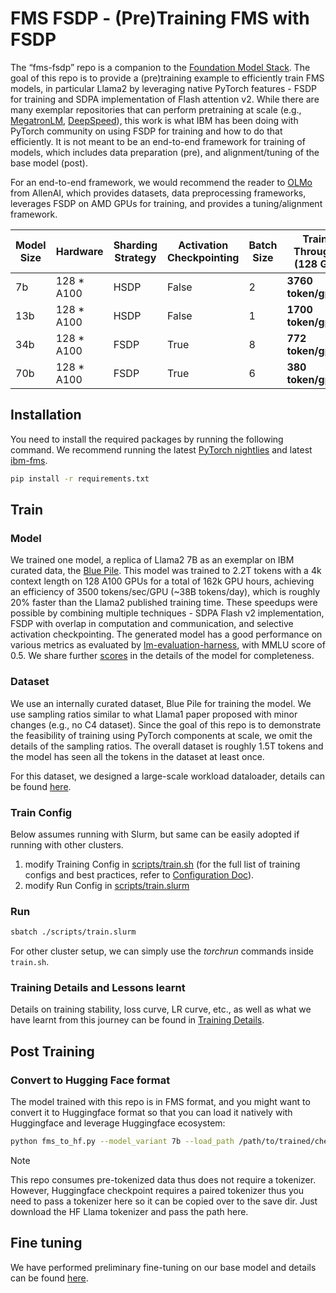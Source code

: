 # FMS FSDP - (Pre)Training FMS with FSDP

The “fms-fsdp” repo is a companion to the [Foundation Model Stack](https://github.com/foundation-model-stack/foundation-model-stack).
The goal of this repo is to provide a (pre)training example to efficiently train
FMS models, in particular Llama2 by leveraging native PyTorch features - FSDP for training and SDPA implementation of Flash attention v2. While there are many exemplar repositories that can perform pretraining at scale (e.g., [MegatronLM](), [DeepSpeed]()), this work is what IBM has been doing with PyTorch community on using FSDP for training and how to do that efficiently. It is not meant to be an end-to-end framework for training of models, which includes data preparation (pre), and alignment/tuning of the base model (post).

For an end-to-end framework, we would recommend the reader to [OLMo](https://github.com/allenai/OLMo) from AllenAI, which provides datasets, data preprocessing frameworks, leverages FSDP on AMD GPUs for training, and provides a tuning/alignment framework.

| Model Size | Hardware    | Sharding Strategy | Activation Checkpointing | Batch Size | Training Throughput <br/> (128 GPUs) | Profile Trace                                                         | 
|------------|-------------|-------------------|--------------------------|------------|--------------------------------------|-----------------------------------------------------------------------|
| 7b         | 128 * A100  | HSDP              | False                    | 2          | **3760 token/gpu/sec**               | [7b trace](https://ibm.box.com/s/ohaliqku0rl52jc9dhw1cb04opgssgy3)    |
| 13b        | 128 * A100  | HSDP              | False                    | 1          | **1700 token/gpu/sec**               | [13b trace](https://ibm.box.com/s/2j0uib7m1p5wqjhv9dagq4331n62iyv6)   |
| 34b        | 128 * A100  | FSDP              | True                     | 8          | **772 token/gpu/sec**                | [34b trace](https://ibm.box.com/s/tf7x6254egzgzrn6ceh6kgdgy0rbowz6)   |  
| 70b        | 128 * A100  | FSDP              | True                     | 6          | **380 token/gpu/sec**                | [70b trace](https://ibm.box.com/s/5o1ohr1144nloqjrelsvunrq0rutyynu)   |


## Installation
You need to install the required packages by running the following command.
We recommend running the latest [PyTorch nightlies](https://pytorch.org/) and latest [ibm-fms](https://github.com/foundation-model-stack/foundation-model-stack).
```bash
pip install -r requirements.txt
```

## Train

### Model
We trained one model, a replica of Llama2 7B as an exemplar on IBM curated data, the [Blue Pile](https://mitibmwatsonailab.mit.edu/research/blog/creating-space-for-the-evolution-of-generative-and-trustworthy-ai/). This model was trained to 2.2T tokens with a 4k context length on 128 A100 GPUs for a total of 162k GPU hours, achieving an efficiency of 3500 tokens/sec/GPU (~38B tokens/day), which is roughly 20% faster than the Llama2 published training time. These speedups were possible by combining multiple techniques - SDPA Flash v2 implementation, FSDP with overlap in computation and communication, and selective activation checkpointing.
The generated model has a good performance on various metrics as evaluated by [lm-evaluation-harness](https://github.com/EleutherAI/lm-evaluation-harness), with MMLU score of 0.5. We share further [scores](docs/evaluation.md) in the details of the model for completeness.

### Dataset
We use an internally curated dataset, Blue Pile for training the model. We use sampling ratios similar to what Llama1 paper proposed with minor changes (e.g., no C4 dataset). Since the goal of this repo is to demonstrate the feasibility of training using PyTorch components at scale, we omit the details of the sampling ratios. The overall dataset is roughly 1.5T tokens and the model has seen all the tokens in the dataset at least once.

For this dataset, we designed a large-scale workload dataloader, details can be found [here](docs/dataloader.md).

### Train Config

Below assumes running with Slurm, but same can be easily adopted
if running with other clusters.

1. modify Training Config in [scripts/train.sh](scripts/train.sh) (for the full
list of training configs and best practices, refer to [Configuration Doc](docs/configurations.md)).
2. modify Run Config in [scripts/train.slurm](scripts/train.slurm)

### Run
```bash
sbatch ./scripts/train.slurm
```
For other cluster setup, we can simply use the *torchrun* commands inside `train.sh`.

### Training Details and Lessons learnt
Details on training stability, loss curve, LR curve, etc., as well as what
we have learnt from this journey can be found in [Training Details](docs/train_details.md).

## Post Training

### Convert to Hugging Face format

The model trained with this repo is in FMS format, and you might want to convert it
to Huggingface format so that you can load it natively with Huggingface and leverage Huggingface ecosystem:
```bash
python fms_to_hf.py --model_variant 7b --load_path /path/to/trained/checkpoints --save_path /output/path --tokenizer_name_or_path /path/to/llama/tokenizer
```
> [!Note]
> This repo consumes pre-tokenized data thus does not require a tokenizer. However,
> Huggingface checkpoint requires a paired tokenizer thus you need to pass a tokenizer
> here so it can be copied over to the save dir. Just download the HF Llama tokenizer
> and pass the path here.

## Fine tuning

We have performed preliminary fine-tuning on our base model and details can be found [here](docs/fine_tuning.md). 
